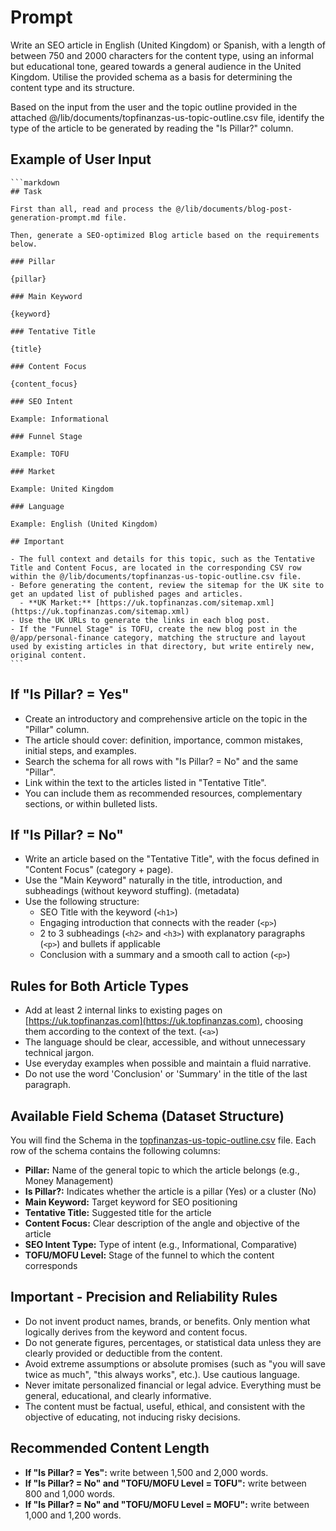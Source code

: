# Prompt

Write an SEO article in English (United Kingdom) or Spanish, with a length of between 750 and 2000 characters for the content type, using an informal but educational tone, geared towards a general audience in the United Kingdom. Utilise the provided schema as a basis for determining the content type and its structure.

Based on the input from the user and the topic outline provided in the attached @/lib/documents/topfinanzas-us-topic-outline.csv file, identify the type of the article to be generated by reading the "Is Pillar?" column.

## Example of User Input

    ```markdown
    ## Task

    First than all, read and process the @/lib/documents/blog-post-generation-prompt.md file.

    Then, generate a SEO-optimized Blog article based on the requirements below.

    ### Pillar

    {pillar}

    ### Main Keyword

    {keyword}

    ### Tentative Title

    {title}

    ### Content Focus

    {content_focus}

    ### SEO Intent

    Example: Informational

    ### Funnel Stage

    Example: TOFU

    ### Market

    Example: United Kingdom

    ### Language

    Example: English (United Kingdom)

    ## Important

    - The full context and details for this topic, such as the Tentative Title and Content Focus, are located in the corresponding CSV row within the @/lib/documents/topfinanzas-us-topic-outline.csv file.
    - Before generating the content, review the sitemap for the UK site to get an updated list of published pages and articles.
      - **UK Market:** [https://uk.topfinanzas.com/sitemap.xml](https://uk.topfinanzas.com/sitemap.xml)
    - Use the UK URLs to generate the links in each blog post.
    - If the "Funnel Stage" is TOFU, create the new blog post in the @/app/personal-finance category, matching the structure and layout used by existing articles in that directory, but write entirely new, original content.
    ```

## If "Is Pillar? \= Yes"

- Create an introductory and comprehensive article on the topic in the "Pillar" column.
- The article should cover: definition, importance, common mistakes, initial steps, and examples.
- Search the schema for all rows with "Is Pillar? \= No" and the same "Pillar".
- Link within the text to the articles listed in "Tentative Title".
- You can include them as recommended resources, complementary sections, or within bulleted lists.

## If "Is Pillar? \= No"

- Write an article based on the "Tentative Title", with the focus defined in "Content Focus" (category \+ page).
- Use the "Main Keyword" naturally in the title, introduction, and subheadings (without keyword stuffing). (metadata)
- Use the following structure:
  - SEO Title with the keyword (`<h1>`)
  - Engaging introduction that connects with the reader (`<p>`)
  - 2 to 3 subheadings (`<h2>` and `<h3>`) with explanatory paragraphs (`<p>`) and bullets if applicable
  - Conclusion with a summary and a smooth call to action (`<p>`)

## Rules for Both Article Types

- Add at least 2 internal links to existing pages on [https://uk.topfinanzas.com](https://uk.topfinanzas.com), choosing them according to the context of the text. (`<a>`)
- The language should be clear, accessible, and without unnecessary technical jargon.
- Use everyday examples when possible and maintain a fluid narrative.
- Do not use the word 'Conclusion' or 'Summary' in the title of the last paragraph.

## Available Field Schema (Dataset Structure)

You will find the Schema in the [topfinanzas-us-topic-outline.csv](@/lib/documents/topfinanzas-us-topic-outline.csv) file. Each row of the schema contains the following columns:

- **Pillar:** Name of the general topic to which the article belongs (e.g., Money Management)
- **Is Pillar?:** Indicates whether the article is a pillar (Yes) or a cluster (No)
- **Main Keyword:** Target keyword for SEO positioning
- **Tentative Title:** Suggested title for the article
- **Content Focus:** Clear description of the angle and objective of the article
- **SEO Intent Type:** Type of intent (e.g., Informational, Comparative)
- **TOFU/MOFU Level:** Stage of the funnel to which the content corresponds

## Important \- Precision and Reliability Rules

- Do not invent product names, brands, or benefits. Only mention what logically derives from the keyword and content focus.
- Do not generate figures, percentages, or statistical data unless they are clearly provided or deductible from the content.
- Avoid extreme assumptions or absolute promises (such as "you will save twice as much", "this always works", etc.). Use cautious language.
- Never imitate personalized financial or legal advice. Everything must be general, educational, and clearly informative.
- The content must be factual, useful, ethical, and consistent with the objective of educating, not inducing risky decisions.

## Recommended Content Length

- **If "Is Pillar? \= Yes":** write between 1,500 and 2,000 words.
- **If "Is Pillar? \= No" and "TOFU/MOFU Level \= TOFU":** write between 800 and 1,000 words.
- **If "Is Pillar? \= No" and "TOFU/MOFU Level \= MOFU":** write between 1,000 and 1,200 words.
